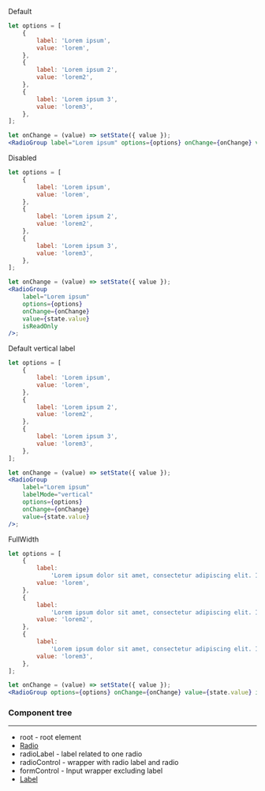 Default

```jsx
let options = [
    {
        label: 'Lorem ipsum',
        value: 'lorem',
    },
    {
        label: 'Lorem ipsum 2',
        value: 'lorem2',
    },
    {
        label: 'Lorem ipsum 3',
        value: 'lorem3',
    },
];

let onChange = (value) => setState({ value });
<RadioGroup label="Lorem ipsum" options={options} onChange={onChange} value={state.value} />;
```

Disabled

```jsx
let options = [
    {
        label: 'Lorem ipsum',
        value: 'lorem',
    },
    {
        label: 'Lorem ipsum 2',
        value: 'lorem2',
    },
    {
        label: 'Lorem ipsum 3',
        value: 'lorem3',
    },
];

let onChange = (value) => setState({ value });
<RadioGroup
    label="Lorem ipsum"
    options={options}
    onChange={onChange}
    value={state.value}
    isReadOnly
/>;
```

Default vertical label

```jsx
let options = [
    {
        label: 'Lorem ipsum',
        value: 'lorem',
    },
    {
        label: 'Lorem ipsum 2',
        value: 'lorem2',
    },
    {
        label: 'Lorem ipsum 3',
        value: 'lorem3',
    },
];

let onChange = (value) => setState({ value });
<RadioGroup
    label="Lorem ipsum"
    labelMode="vertical"
    options={options}
    onChange={onChange}
    value={state.value}
/>;
```

FullWidth

```jsx
let options = [
    {
        label:
            'Lorem ipsum dolor sit amet, consectetur adipiscing elit. In in auctor neque, sit amet malesuada massa. Proin mattis vestibulum consequat. ',
        value: 'lorem',
    },
    {
        label:
            'Lorem ipsum dolor sit amet, consectetur adipiscing elit. In in auctor neque, sit amet malesuada massa. Proin mattis vestibulum consequat.  2',
        value: 'lorem2',
    },
    {
        label:
            'Lorem ipsum dolor sit amet, consectetur adipiscing elit. In in auctor neque, sit amet malesuada massa. Proin mattis vestibulum consequat.  3',
        value: 'lorem3',
    },
];

let onChange = (value) => setState({ value });
<RadioGroup options={options} onChange={onChange} value={state.value} isFullWidth />;
```

### Component tree

---

-   root - root element
-   [Radio](#/Forms?id=radio)
-   radioLabel - label related to one radio
-   radioControl - wrapper with radio label and radio
-   formControl - Input wrapper excluding label
-   [Label](#/Forms?id=label)
